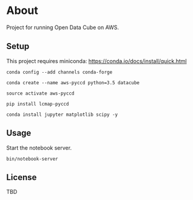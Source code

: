 # About

Project for running Open Data Cube on AWS.

## Setup

This project requires miniconda: https://conda.io/docs/install/quick.html 

```
conda config --add channels conda-forge

conda create --name aws-pyccd python=3.5 datacube

source activate aws-pyccd

pip install lcmap-pyccd

conda install jupyter matplotlib scipy -y
```

## Usage

Start the notebook server.

```
bin/notebook-server
```

## License

TBD
